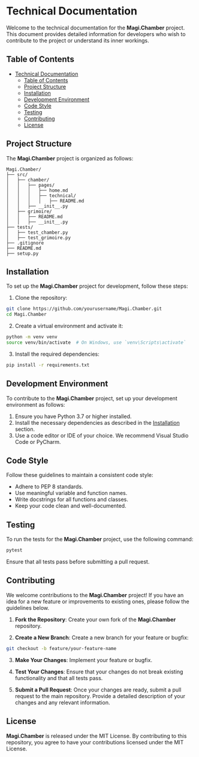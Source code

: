 
# Technical Documentation

Welcome to the technical documentation for the **Magi.Chamber** project. This document provides detailed information for developers who wish to contribute to the project or understand its inner workings.

## Table of Contents

- [Technical Documentation](#technical-documentation)
  - [Table of Contents](#table-of-contents)
  - [Project Structure](#project-structure)
  - [Installation](#installation)
  - [Development Environment](#development-environment)
  - [Code Style](#code-style)
  - [Testing](#testing)
  - [Contributing](#contributing)
  - [License](#license)

## Project Structure

The **Magi.Chamber** project is organized as follows:

```
Magi.Chamber/
├── src/
│   ├── chamber/
│   │   ├── pages/
│   │   │   ├── home.md
│   │   │   ├── technical/
│   │   │   │   ├── README.md
│   │   ├── __init__.py
│   ├── grimoire/
│   │   ├── README.md
│   │   ├── __init__.py
├── tests/
│   ├── test_chamber.py
│   ├── test_grimoire.py
├── .gitignore
├── README.md
├── setup.py
```

## Installation

To set up the **Magi.Chamber** project for development, follow these steps:

1. Clone the repository:

```bash
git clone https://github.com/yourusername/Magi.Chamber.git
cd Magi.Chamber
```

2. Create a virtual environment and activate it:

```bash
python -m venv venv
source venv/bin/activate  # On Windows, use `venv\Scripts\activate`
```

3. Install the required dependencies:

```bash
pip install -r requirements.txt
```

## Development Environment

To contribute to the **Magi.Chamber** project, set up your development environment as follows:

1. Ensure you have Python 3.7 or higher installed.
2. Install the necessary dependencies as described in the [Installation](#installation) section.
3. Use a code editor or IDE of your choice. We recommend Visual Studio Code or PyCharm.

## Code Style

Follow these guidelines to maintain a consistent code style:

- Adhere to PEP 8 standards.
- Use meaningful variable and function names.
- Write docstrings for all functions and classes.
- Keep your code clean and well-documented.

## Testing

To run the tests for the **Magi.Chamber** project, use the following command:

```bash
pytest
```

Ensure that all tests pass before submitting a pull request.

## Contributing

We welcome contributions to the **Magi.Chamber** project! If you have an idea for a new feature or improvements to existing ones, please follow the guidelines below.

1. **Fork the Repository**: Create your own fork of the **Magi.Chamber** repository.

2. **Create a New Branch**: Create a new branch for your feature or bugfix:

```bash
git checkout -b feature/your-feature-name
```

3. **Make Your Changes**: Implement your feature or bugfix.

4. **Test Your Changes**: Ensure that your changes do not break existing functionality and that all tests pass.

5. **Submit a Pull Request**: Once your changes are ready, submit a pull request to the main repository. Provide a detailed description of your changes and any relevant information.

## License

**Magi.Chamber** is released under the MIT License. By contributing to this repository, you agree to have your contributions licensed under the MIT License.